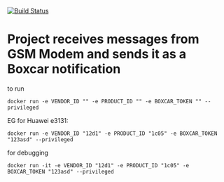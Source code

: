 [![Build Status](https://travis-ci.org/red-avtovo/arm-gammu-docker.svg?branch=master)](https://travis-ci.org/red-avtovo/arm-gammu-docker)

# Project receives messages from GSM Modem and sends it as a Boxcar notification

to run

`docker run -e VENDOR_ID "" -e PRODUCT_ID "" -e BOXCAR_TOKEN "" --privileged`

EG for Huawei e3131:

`docker run -e VENDOR_ID "12d1" -e PRODUCT_ID "1c05" -e BOXCAR_TOKEN "123asd" --privileged`

for debugging

`docker run -it -e VENDOR_ID "12d1" -e PRODUCT_ID "1c05" -e BOXCAR_TOKEN "123asd" --privileged`
